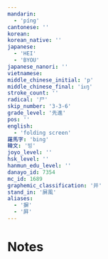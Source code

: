 ```yaml
---
mandarin:
  - 'píng'
cantonese: ''
korean:
korean_native: ''
japanese:
  - 'HEI'
  - 'BYOU'
japanese_nanori: ''
vietnamese:
middle_chinese_initial: 'p'
middle_chinese_final: 'iᴇŋ'
stroke_count: ''
radical: '尸'
skip_number: '3-3-6'
grade_level: '先進'
pos: ''
english:
  - 'folding screen'
羅馬字: 'bing'
韓文: '빙'
joyo_level: ''
hsk_level: ''
hanmun_edu_level: ''
danayo_id: 7354
mc_id: 1689
graphemic_classification: '并'
stand_in: '屏風'
aliases:
  - '摒'
  - '屛'
---
```


# Notes
